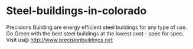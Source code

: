 # Steel-buildings-in-colorado
Precisions Building are energy efficient steel buildings for any type of use. Go Green with the best steel buildings at the lowest cost - spec for   spec. Visit us@ http://www.precisionbuildings.net
